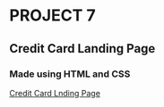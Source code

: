 # PROJECT 7

## Credit Card Landing Page

### Made using HTML and CSS

[Credit Card Lnding Page](https://credit-card-landing-page-site.netlify.app/)

